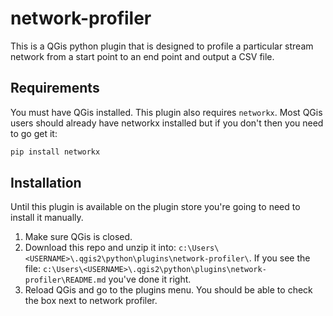 # network-profiler

This is a QGis python plugin that is designed to profile a particular stream network from a start point to an end point and output a CSV file.

## Requirements

You must have QGis installed. This plugin also requires `networkx`. Most QGis users should already have networkx installed but if you don't then you need to go get it:

``` bash
pip install networkx
```


## Installation

Until this plugin is available on the plugin store you're going to need to install it manually.

1. Make sure QGis is closed.
2. Download this repo and unzip it into: `c:\Users\<USERNAME>\.qgis2\python\plugins\network-profiler\`. If you see the file: `c:\Users\<USERNAME>\.qgis2\python\plugins\network-profiler\README.md` you've done it right.
3. Reload QGis and go to the plugins menu. You should be able to check the box next to network profiler.
